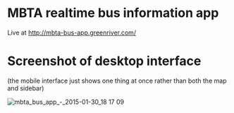 MBTA realtime bus information app
====

Live at http://mbta-bus-app.greenriver.com/

Screenshot of desktop interface
====

(the mobile interface just shows one thing at once rather than both the map and sidebar)

![mbta_bus_app_-_2015-01-30_18 17 09](https://cloud.githubusercontent.com/assets/947619/5985123/40070c9e-a8ac-11e4-8115-3181ca7be59d.png)
